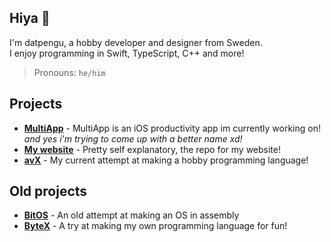 ## Hiya 👋
I'm datpengu, a hobby developer and designer from Sweden.<br>
I enjoy programming in Swift, TypeScript, C++ and more!
>Pronouns: <code>he/him</code>

## Projects
- **[MultiApp](https://github.com/datpengu/MultiApp)** - MultiApp is an iOS productivity app im currently working on! *and yes i'm trying to come up with a better name xd!*
- **[My website]()** - Pretty self explanatory, the repo for my website!
- **[avX](https://github.com/datpengu/avX)** - My current attempt at making a hobby programming language!

## Old projects
- **[BitOS](https://github.com/datpengu/BitOS)** - An old attempt at making an OS in assembly
- **[ByteX](https://github.com/datpengu/ByteX)** - A try at making my own programming language for fun!



<!-- 
![Anurag's GitHub stats](https://github-readme-stats.vercel.app/api?username=datpengu&show_icons=true&theme=radical)

![Top Langs](https://github-readme-stats.vercel.app/api/top-langs/?username=datpengu&layout=compact&theme=radical)
-->
